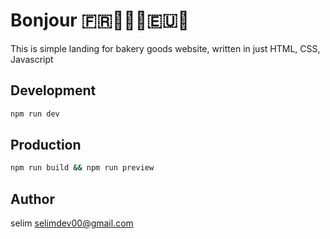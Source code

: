 # Bonjour 🇫🇷🥖🗼🥐🇪🇺🏰

This is simple landing for bakery goods website, written in just HTML, CSS, Javascript

## Development
```bash
npm run dev
```

## Production
```bash
npm run build && npm run preview
```

## Author
selim <selimdev00@gmail.com>